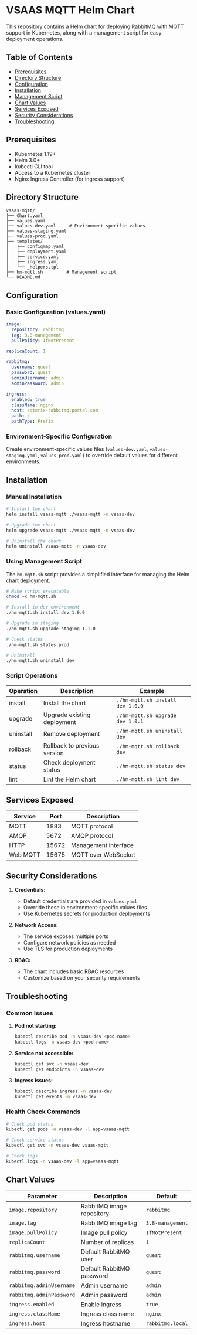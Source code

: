 # VSAAS MQTT Helm Chart

This repository contains a Helm chart for deploying RabbitMQ with MQTT support in Kubernetes, along with a management script for easy deployment operations.

## Table of Contents
- [Prerequisites](#prerequisites)
- [Directory Structure](#directory-structure)
- [Configuration](#configuration)
- [Installation](#installation)
- [Management Script](#management-script)
- [Chart Values](#chart-values)
- [Services Exposed](#services-exposed)
- [Security Considerations](#security-considerations)
- [Troubleshooting](#troubleshooting)

## Prerequisites

- Kubernetes 1.19+
- Helm 3.0+
- kubectl CLI tool
- Access to a Kubernetes cluster
- Nginx Ingress Controller (for ingress support)

## Directory Structure

```plaintext
vsaas-mqtt/
├── Chart.yaml
├── values.yaml
├── values-dev.yaml     # Environment specific values
├── values-staging.yaml
├── values-prod.yaml
├── templates/
│   ├── configmap.yaml
│   ├── deployment.yaml
│   ├── service.yaml
│   ├── ingress.yaml
│   └── _helpers.tpl
├── hm-mqtt.sh         # Management script
└── README.md
```

## Configuration

### Basic Configuration (values.yaml)

```yaml
image:
  repository: rabbitmq
  tag: 3.8-management
  pullPolicy: IfNotPresent

replicaCount: 1

rabbitmq:
  username: guest
  password: guest
  adminUsername: admin
  adminPassword: admin

ingress:
  enabled: true
  className: nginx
  host: soterix-rabbitmq.portal.com
  path: /
  pathType: Prefix
```

### Environment-Specific Configuration

Create environment-specific values files (`values-dev.yaml`, `values-staging.yaml`, `values-prod.yaml`) to override default values for different environments.

## Installation

### Manual Installation

```bash
# Install the chart
helm install vsaas-mqtt ./vsaas-mqtt -n vsaas-dev

# Upgrade the chart
helm upgrade vsaas-mqtt ./vsaas-mqtt -n vsaas-dev

# Uninstall the chart
helm uninstall vsaas-mqtt -n vsaas-dev
```

### Using Management Script

The `hm-mqtt.sh` script provides a simplified interface for managing the Helm chart deployment.

```bash
# Make script executable
chmod +x hm-mqtt.sh

# Install in dev environment
./hm-mqtt.sh install dev 1.0.0

# Upgrade in staging
./hm-mqtt.sh upgrade staging 1.1.0

# Check status
./hm-mqtt.sh status prod

# Uninstall
./hm-mqtt.sh uninstall dev
```

### Script Operations

| Operation  | Description                     | Example                           |
|------------|---------------------------------|-----------------------------------|
| install    | Install the chart              | `./hm-mqtt.sh install dev 1.0.0`  |
| upgrade    | Upgrade existing deployment     | `./hm-mqtt.sh upgrade dev 1.0.1`  |
| uninstall  | Remove deployment              | `./hm-mqtt.sh uninstall dev`      |
| rollback   | Rollback to previous version   | `./hm-mqtt.sh rollback dev`       |
| status     | Check deployment status        | `./hm-mqtt.sh status dev`         |
| lint       | Lint the Helm chart           | `./hm-mqtt.sh lint dev`           |

## Services Exposed

| Service    | Port  | Description                |
|------------|-------|----------------------------|
| MQTT       | 1883  | MQTT protocol             |
| AMQP       | 5672  | AMQP protocol             |
| HTTP       | 15672 | Management interface      |
| Web MQTT   | 15675 | MQTT over WebSocket       |

## Security Considerations

1. **Credentials:**
   - Default credentials are provided in `values.yaml`
   - Override these in environment-specific values files
   - Use Kubernetes secrets for production deployments

2. **Network Access:**
   - The service exposes multiple ports
   - Configure network policies as needed
   - Use TLS for production deployments

3. **RBAC:**
   - The chart includes basic RBAC resources
   - Customize based on your security requirements

## Troubleshooting

### Common Issues

1. **Pod not starting:**
   ```bash
   kubectl describe pod -n vsaas-dev <pod-name>
   kubectl logs -n vsaas-dev <pod-name>
   ```

2. **Service not accessible:**
   ```bash
   kubectl get svc -n vsaas-dev
   kubectl get endpoints -n vsaas-dev
   ```

3. **Ingress issues:**
   ```bash
   kubectl describe ingress -n vsaas-dev
   kubectl get events -n vsaas-dev
   ```

### Health Check Commands

```bash
# Check pod status
kubectl get pods -n vsaas-dev -l app=vsaas-mqtt

# Check service status
kubectl get svc -n vsaas-dev vsaas-mqtt

# Check logs
kubectl logs -n vsaas-dev -l app=vsaas-mqtt
```

## Chart Values

| Parameter                  | Description                           | Default               |
|---------------------------|---------------------------------------|-----------------------|
| `image.repository`        | RabbitMQ image repository            | `rabbitmq`           |
| `image.tag`              | RabbitMQ image tag                   | `3.8-management`     |
| `image.pullPolicy`       | Image pull policy                    | `IfNotPresent`       |
| `replicaCount`           | Number of replicas                   | `1`                  |
| `rabbitmq.username`      | Default RabbitMQ user               | `guest`              |
| `rabbitmq.password`      | Default RabbitMQ password           | `guest`              |
| `rabbitmq.adminUsername` | Admin username                       | `admin`              |
| `rabbitmq.adminPassword` | Admin password                       | `admin`              |
| `ingress.enabled`        | Enable ingress                       | `true`               |
| `ingress.className`      | Ingress class name                  | `nginx`              |
| `ingress.host`          | Ingress hostname                    | `rabbitmq.local`     |

